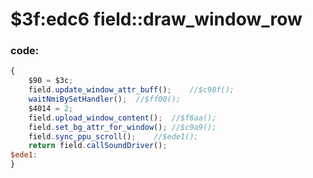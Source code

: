 ﻿
# $3f:edc6 field::draw_window_row


### code:
```js
{
	$90 = $3c;
	field.update_window_attr_buff();	//$c98f();
	waitNmiBySetHandler();	//$ff00();
	$4014 = 2;
	field.upload_window_content();	//$f6aa();
	field.set_bg_attr_for_window();	//$c9a9();
	field.sync_ppu_scroll();	//$ede1();
	return field.callSoundDriver();
$ede1:
}
```



